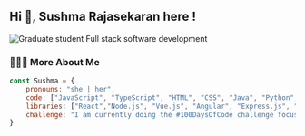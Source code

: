 ## Hi 👋, Sushma Rajasekaran here !

![Graduate student Full stack software development](https://github.com/user-attachments/assets/26afc7d9-6a71-4825-8858-6446f7887c7b)

### 👩🏻‍💻 More About Me
```javascript
const Sushma = {
    pronouns: "she | her",
    code: ["JavaScript", "TypeScript", "HTML", "CSS", "Java", "Python", "SQL"],
    libraries: ["React","Node.js", "Vue.js", "Angular", "Express.js", "Next.js"]
    challenge: "I am currently doing the #100DaysOfCode challenge focused on full-stack development. Currently pursuing Full Stack Software Development course by META",
}


